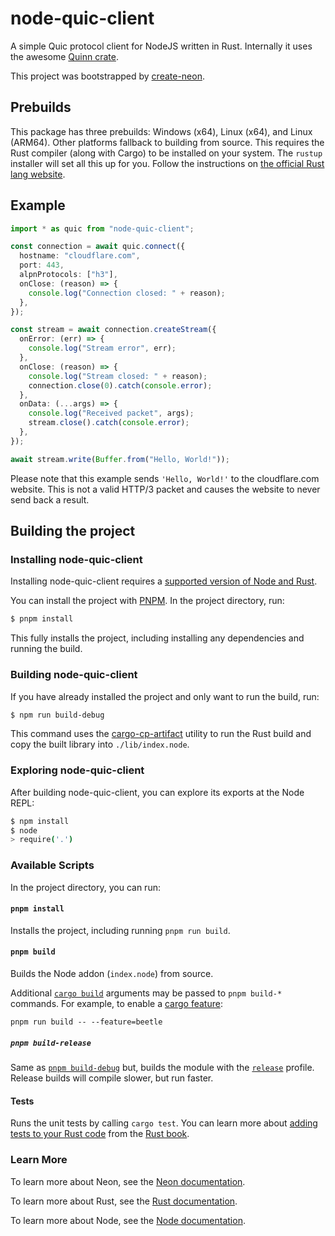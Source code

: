 # node-quic-client

A simple Quic protocol client for NodeJS written in Rust. Internally it uses the awesome [Quinn crate](https://crates.io/crates/quinn).

This project was bootstrapped by [create-neon](https://www.npmjs.com/package/create-neon).

## Prebuilds

This package has three prebuilds: Windows (x64), Linux (x64), and Linux (ARM64). Other platforms fallback to building from source. This requires the Rust compiler (along with Cargo) to be installed on your system. The `rustup` installer will set all this up for you. Follow the instructions on [the official Rust lang website](https://www.rust-lang.org/learn/get-started).

## Example

```ts
import * as quic from "node-quic-client";

const connection = await quic.connect({
  hostname: "cloudflare.com",
  port: 443,
  alpnProtocols: ["h3"],
  onClose: (reason) => {
    console.log("Connection closed: " + reason);
  },
});

const stream = await connection.createStream({
  onError: (err) => {
    console.log("Stream error", err);
  },
  onClose: (reason) => {
    console.log("Stream closed: " + reason);
    connection.close(0).catch(console.error);
  },
  onData: (...args) => {
    console.log("Received packet", args);
    stream.close().catch(console.error);
  },
});

await stream.write(Buffer.from("Hello, World!"));
```

Please note that this example sends `'Hello, World!'` to the cloudflare.com website. This is not a valid HTTP/3 packet and causes the website to never send back a result.

## Building the project

### Installing node-quic-client

Installing node-quic-client requires a [supported version of Node and Rust](https://github.com/neon-bindings/neon#platform-support).

You can install the project with [PNPM](https://pnpm.io). In the project directory, run:

```sh
$ pnpm install
```

This fully installs the project, including installing any dependencies and running the build.

### Building node-quic-client

If you have already installed the project and only want to run the build, run:

```sh
$ npm run build-debug
```

This command uses the [cargo-cp-artifact](https://github.com/neon-bindings/cargo-cp-artifact) utility to run the Rust build and copy the built library into `./lib/index.node`.

### Exploring node-quic-client

After building node-quic-client, you can explore its exports at the Node REPL:

```sh
$ npm install
$ node
> require('.')
```

### Available Scripts

In the project directory, you can run:

#### `pnpm install`

Installs the project, including running `pnpm run build`.

#### `pnpm build`

Builds the Node addon (`index.node`) from source.

Additional [`cargo build`](https://doc.rust-lang.org/cargo/commands/cargo-build.html) arguments may be passed to `pnpm build-*` commands. For example, to enable a [cargo feature](https://doc.rust-lang.org/cargo/reference/features.html):

```
pnpm run build -- --feature=beetle
```

##### `pnpm build-release`

Same as [`pnpm build-debug`](#npm-build) but, builds the module with the [`release`](https://doc.rust-lang.org/cargo/reference/profiles.html#release) profile. Release builds will compile slower, but run faster.

#### Tests

Runs the unit tests by calling `cargo test`. You can learn more about [adding tests to your Rust code](https://doc.rust-lang.org/book/ch11-01-writing-tests.html) from the [Rust book](https://doc.rust-lang.org/book/).

### Learn More

To learn more about Neon, see the [Neon documentation](https://neon-bindings.com).

To learn more about Rust, see the [Rust documentation](https://www.rust-lang.org).

To learn more about Node, see the [Node documentation](https://nodejs.org).
